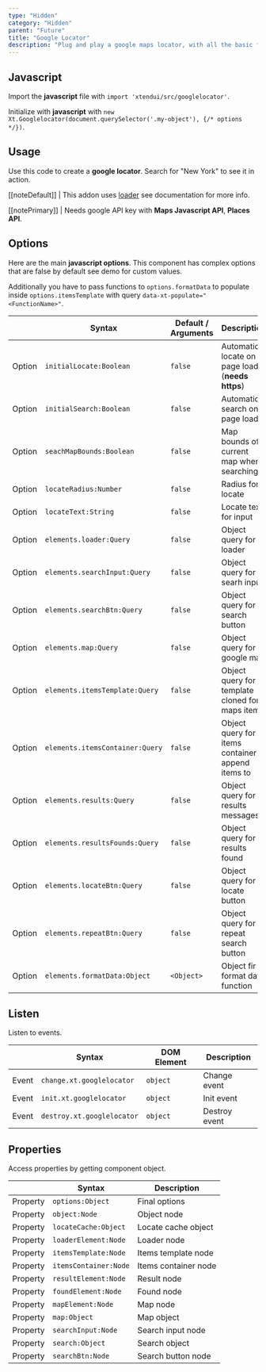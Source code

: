 ```yaml
---
type: "Hidden"
category: "Hidden"
parent: "Future"
title: "Google Locator"
description: "Plug and play a google maps locator, with all the basic functionality and more."
---
```


## Javascript

Import the **javascript** file with `import 'xtendui/src/googlelocator'`.

Initialize with **javascript** with `new Xt.Googlelocator(document.querySelector('.my-object'), {/* options */})`.


## Usage

Use this code to create a **google locator**. Search for "New York" to see it in action.

[[noteDefault]]
| This addon uses [loader](/components/loader) see documentation for more info.

[[notePrimary]]
| Needs google API key with **Maps Javascript API**, **Places API**.

<demo>
  <div class="gatsby_demo_item xt-toggle" data-iframe="demos/components/layout/googlelocator">
  </div>
</demo>

## Options

Here are the main **javascript options**. This component has complex options that are false by default see demo for custom values.

Additionally you have to pass functions to `options.formatData` to populate inside `options.itemsTemplate` with query `data-xt-populate="<FunctionName>"`.

<div class="xt-overflow-sub overflow-y-hidden overflow-x-scroll my-5 xt-my-auto w-full">

|                         | Syntax                                    | Default / Arguments                       | Description                   |
| ----------------------- | ----------------------------------------- | ----------------------------- | ----------------------------- |
| Option                    | `initialLocate:Boolean`                          | `false`        | Automatic locate on page load (**needs https**)            |
| Option                    | `initialSearch:Boolean`                          | `false`        | Automatic search on page load            |
| Option                    | `seachMapBounds:Boolean`                          | `false`        | Map bounds of current map  when searching             |
| Option                    | `locateRadius:Number`                          | `false`        | Radius for locate            |
| Option                    | `locateText:String`                          | `false`        | Locate text for input            |
| Option                    | `elements.loader:Query`                          | `false`        | Object query for loader             |
| Option                    | `elements.searchInput:Query`                          | `false`        | Object query for searh input             |
| Option                    | `elements.searchBtn:Query`                          | `false`        | Object query for search button             |
| Option                    | `elements.map:Query`                          | `false`        | Object query for google map             |
| Option                    | `elements.itemsTemplate:Query`                          | `false`        | Object query for template cloned for maps items             |
| Option                    | `elements.itemsContainer:Query`                          | `false`        | Object query for items container to append items to             |
| Option                    | `elements.results:Query`                          | `false`        | Object query for results messages             |
| Option                    | `elements.resultsFounds:Query`                          | `false`        | Object query for results found             |
| Option                    | `elements.locateBtn:Query`                          | `false`        | Object query for locate button             |
| Option                    | `elements.repeatBtn:Query`                          | `false`        | Object query for repeat search button             |
| Option                    | `elements.formatData:Object`                          | `<Object>`        | Object fir format data function             |


</div>

## Listen

Listen to events.

<div class="xt-overflow-sub overflow-y-hidden overflow-x-scroll my-5 xt-my-auto w-full">

|                         | Syntax                                    | DOM Element                    | Description                   |
| ----------------------- | ----------------------------------------- | ----------------------------- | ----------------------------- |
| Event                   | `change.xt.googlelocator`           | `object` | Change event             |
| Event                   | `init.xt.googlelocator`           | `object` | Init event             |
| Event                   | `destroy.xt.googlelocator`           | `object` | Destroy event             |

</div>

## Properties

Access properties by getting component object.

<div class="xt-overflow-sub overflow-y-hidden overflow-x-scroll my-5 xt-my-auto w-full">

|                         | Syntax                                   | Description                   |
| ----------------------- | ---------------------------------------- | ----------------------------- |
| Property                   | `options:Object`       | Final options             |
| Property                   | `object:Node`       | Object node             |
| Property                   | `locateCache:Object`       | Locate cache object             |
| Property                   | `loaderElement:Node`       | Loader node             |
| Property                   | `itemsTemplate:Node`       | Items template node             |
| Property                   | `itemsContainer:Node`       | Items container node             |
| Property                   | `resultElement:Node`       | Result node             |
| Property                   | `foundElement:Node`       | Found node             |
| Property                   | `mapElement:Node`       | Map node             |
| Property                   | `map:Object`       | Map object             |
| Property                   | `searchInput:Node`       | Search input node             |
| Property                   | `search:Object`       | Search object             |
| Property                   | `searchBtn:Node`       | Search button node             |

</div>

